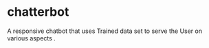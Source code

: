 # chatterbot
A responsive chatbot that uses Trained data set to serve the User on various aspects .
